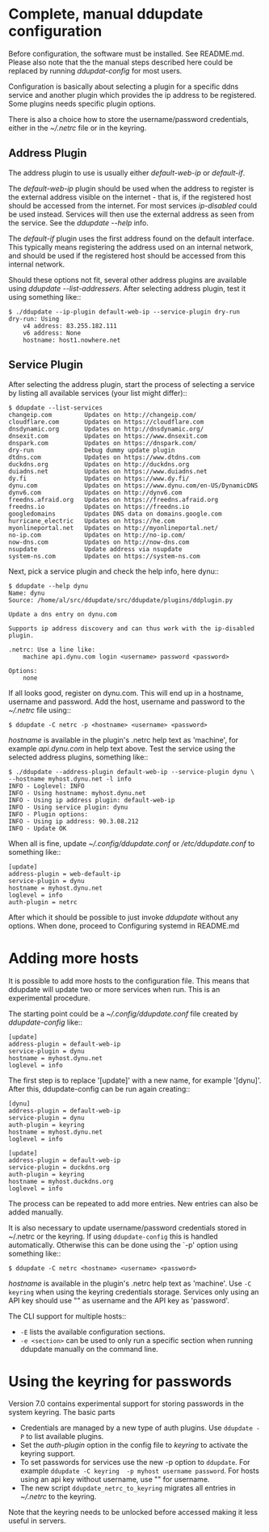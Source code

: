 Complete, manual ddupdate configuration
=======================================

Before configuration, the software must be installed. See README.md.
Please also note that the the manual steps described here could
be replaced by running *ddupdat-config* for most users.

Configuration is basically about selecting a plugin for a specific ddns
service and another plugin which provides the ip address to be registered.
Some plugins needs specific plugin options.

There is also a choice how to store the username/password credentials,
either in the _~/.netrc_ file or in the keyring.

Address Plugin
--------------

The address plugin to use is usually either *default-web-ip*
or *default-if*.

The *default-web-ip* plugin should be used when the address to register is
the external address visible on the internet - that is, if the registered
host should be accessed from the internet. For most services *ip-disabled*
could be used instead. Services will then use the external address as seen
from the service. See the *ddupdate --help <service>* info.

The *default-if* plugin uses the first address found on the default
interface. This typically means registering the address used on an internal
network, and should be used if the registered host should be accessed from
this internal network.

Should these options not fit, several other address plugins are available
using *ddupdate --list-addressers*.  After selecting address plugin, test
it using something like::

    $ ./ddupdate --ip-plugin default-web-ip --service-plugin dry-run
    dry-run: Using
        v4 address: 83.255.182.111
        v6 address: None
        hostname: host1.nowhere.net

Service Plugin
--------------
After selecting the address plugin, start the process of selecting a
service by listing all available services (your list might differ)::

    $ ddupdate --list-services
    changeip.com         Updates on http://changeip.com/
    cloudflare.com       Updates on https://cloudflare.com
    dnsdynamic.org       Updates on http://dnsdynamic.org/
    dnsexit.com          Updates on https://www.dnsexit.com
    dnspark.com          Updates on https://dnspark.com/
    dry-run              Debug dummy update plugin
    dtdns.com            Updates on https://www.dtdns.com
    duckdns.org          Updates on http://duckdns.org
    duiadns.net          Updates on https://www.duiadns.net
    dy.fi                Updates on https://www.dy.fi/
    dynu.com             Updates on https://www.dynu.com/en-US/DynamicDNS
    dynv6.com            Updates on http://dynv6.com
    freedns.afraid.org   Updates on https://freedns.afraid.org
    freedns.io           Updates on https://freedns.io
    googledomains        Updates DNS data on domains.google.com
    hurricane_electric   Updates on https://he.com
    myonlineportal.net   Updates on http://myonlineportal.net/
    no-ip.com            Updates on http://no-ip.com/
    now-dns.com          Updates on http://now-dns.com
    nsupdate             Update address via nsupdate
    system-ns.com        Updates on https://system-ns.com

Next, pick a service plugin and check the help info, here dynu::

    $ ddupdate --help dynu
    Name: dynu
    Source: /home/al/src/ddupdate/src/ddupdate/plugins/ddplugin.py

    Update a dns entry on dynu.com

    Supports ip address discovery and can thus work with the ip-disabled
    plugin.

    .netrc: Use a line like:
        machine api.dynu.com login <username> password <password>

    Options:
        none

If all looks good, register on dynu.com. This will end up in a hostname,
username and password. Add the host, username and password to the
_~/.netrc_ file using::

    $ ddupdate -C netrc -p <hostname> <username> <password>

_hostname_ is available in the plugin's .netrc help text as 'machine',
for example _api.dynu.com_ in help text above. Test the service using the
selected address plugins, something like::

    $ ./ddupdate --address-plugin default-web-ip --service-plugin dynu \
    --hostname myhost.dynu.net -l info
    INFO - Loglevel: INFO
    INFO - Using hostname: myhost.dynu.net
    INFO - Using ip address plugin: default-web-ip
    INFO - Using service plugin: dynu
    INFO - Plugin options:
    INFO - Using ip address: 90.3.08.212
    INFO - Update OK

When all is fine, update *~/.config/ddupdate.conf* or */etc/ddupdate.conf* to
something like::

    [update]
    address-plugin = web-default-ip
    service-plugin = dynu
    hostname = myhost.dynu.net
    loglevel = info
    auth-plugin = netrc

After which it should be possible to just invoke *ddupdate* without any
options. When done, proceed to Configuring systemd in README.md

Adding more hosts
=================

It is possible to add more hosts to the configuration file. This means that
ddupdate will update two or more services when run. This is an experimental
procedure.

The starting point could be a _~/.config/ddupdate.conf_ file created by
_ddupdate-config_ like::

    [update]
    address-plugin = default-web-ip
    service-plugin = dynu
    hostname = myhost.dynu.net
    loglevel = info

The first step is to replace '[update]' with a new name, for example
'[dynu]'. After this, ddupdate-config can be run again creating::

    [dynu]
    address-plugin = default-web-ip
    service-plugin = dynu
    auth-plugin = keyring
    hostname = myhost.dynu.net
    loglevel = info

    [update]
    address-plugin = default-web-ip
    service-plugin = duckdns.org
    auth-plugin = keyring
    hostname = myhost.duckdns.org
    loglevel = info

The process can be repeated to add more entries. New entries can also be
added manually.

It is also necessary to update username/password credentials stored in
~/.netrc or the keyring. If using `ddupdate-config` this is handled
automatically. Otherwise this can be done using the `-p' option using
something like::

    $ ddupdate -C netrc <hostname> <username> <password>

_hostname_ is available in the plugin's .netrc help text as 'machine'.
Use `-C keyring` when using the keyring credentials storage. Services only
using an API key should use "" as username and the API key as 'password'.

The CLI support for multiple hosts::

  - `-E` lists the available configuration sections.
  - `-e <section>` can be used to only run a specific section when running
    ddupdate manually on the command line.


Using the keyring for passwords
===============================

Version 7.0 contains experimental support for storing passwords in the system
keyring.  The basic parts

  - Credentials are managed by a new type of auth plugins. Use `ddupdate -P`
    to list available plugins.
  - Set the _auth-plugin_ option in the config file to _keyring_ to activate
    the keyring support.
  - To set passwords for services use the new -p option to `ddupdate`. For
    example `ddupdate -C keyring  -p myhost username password`. For hosts
    using an api key without username, use "" for username.
  - The new script `ddupdate_netrc_to_keyring` migrates all entries in
    _~/.netrc_ to the keyring.

Note that the keyring needs to be unlocked before accessed making it less
useful in servers.
